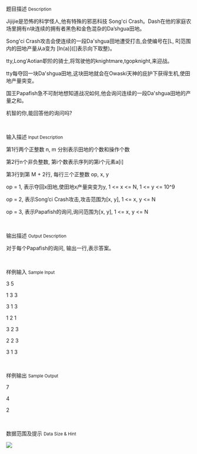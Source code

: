 <div class="panel panel-default">
<div class="area-title">
<span>
题目描述
<small>Description</small>
</span></div>
<div class="panel-body">

<p>Jijijie是恐怖的科学怪人,他有特殊的邪恶科技 Song'ci Crash。Dash在他的家庭农场里拥有n块连续的拥有者黑色和金色混杂的Da’shgua田地。</p><p>Song'ci Crash攻击会使连续的一段Da'shgua田地遭受打击,会使编号在[L, R]范围内的田地产量从a变为 [ln(a)]([]表示向下取整)。</p><p>tty,Long'Aotian职阶的骑士,将驾驶他的knightmare,tgopknight,来迎战。</p><p>tty每夺回一块Da'shgua田地,这块田地就会在Owaski天神的庇护下获得生机,使田地产量突变。</p><p>国王Papafish急不可耐地想知道战况如何,他会询问连续的一段Da'shgua田地的产量之和。</p><p>机智的你,能回答他的询问吗?</p><p><br></p>

</div>
</div>

<div class="panel panel-default">
<div class="area-title">
<span>
输入描述
<small>Input Description</small>
</span></div>
<div class="panel-body">
<p>第1行两个正整数 n, m 分别表示田地的个数和操作个数</p><p>第2行n个非负整数, 第i个数表示序列的第i个元素a[i]</p><p>第3行到第 M + 2行, 每行三个正整数 op, x, y</p><p>op = 1, 表示夺回x田地,使田地x产量突变为y, 1 &lt;= x &lt;= N, 1 &lt;= y &lt;= 10^9</p><p>op = 2, 表示Song’ci Crash攻击,攻击范围为[x, y], 1 &lt;= x, y &lt;= N</p><p>op = 3, 表示Papafish的询问,询问范围为[x, y], 1 &lt;= x, y &lt;= N</p><p><br></p>

</div>
</div>
<div  class="panel panel-default">
<div class="area-title">
<span>
输出描述
<small>Output Description</small>
</span></div>
<div class="panel-body">

<p>对于每个Papafish的询问,&nbsp;输出一行,表示答案。</p><p><br/></p>

</div>
</div>


<div class="panel panel-default">
<div class="area-title">
<span>
样例输入
<small>Sample Input</small>
</span></div>
<div class="panel-body">
<p>3 5</p><p>1 3 3</p><p>3 1 3</p><p>1 2 1</p><p>3 2 3</p><p>2 2 3</p><p>3 1 3</p><p><br></p>

</div>
</div>

<div class="panel panel-default">
<div class="area-title">
<span>
样例输出
<small>Sample Output</small>
</span></div>
<div class="panel-body">
<p>7</p><p>4</p><p>2</p><p><br></p>

</div>
</div>

<div class="panel panel-default">
<div class="area-title">
<span>
数据范围及提示
<small>Data Size & Hint</small>
</span></div>
<div class="panel-body">
<p><img src="/source/codevs/codevs-4111/img/aHR0cDovL3d3dy5qb3lvaS5jbi9wcm9ibGVtL2NvZGV2cy00MTExL2h0dHBzOi8vZG4tY29kZXZzLXRlc3RpbmcucWJveC5tZS9pbWcvQ19EYXRhX1JhbmdlLnBuZz9pbWFnZVZpZXcyLzIvdy83MDA=.png"></p>
</div>
</div>
